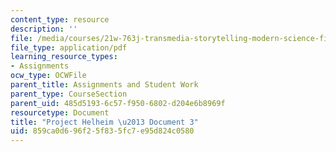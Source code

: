 ```yaml
---
content_type: resource
description: ''
file: /media/courses/21w-763j-transmedia-storytelling-modern-science-fiction-spring-2014/859ca0d696f25f835fc7e95d824c0580_MIT21W_763JS14_Projct_doc3.pdf
file_type: application/pdf
learning_resource_types:
- Assignments
ocw_type: OCWFile
parent_title: Assignments and Student Work
parent_type: CourseSection
parent_uid: 485d5193-6c57-f950-6802-d204e6b8969f
resourcetype: Document
title: "Project Helheim \u2013 Document 3"
uid: 859ca0d6-96f2-5f83-5fc7-e95d824c0580
---
```

